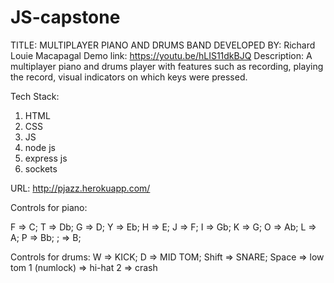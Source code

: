 # JS-capstone

TITLE: MULTIPLAYER PIANO AND DRUMS BAND
DEVELOPED BY: Richard Louie Macapagal
Demo link: https://youtu.be/hLIS11dkBJQ
Description: A multiplayer piano and drums player with features such as recording, playing the record, visual indicators on which keys were pressed. 

Tech Stack:
1. HTML
2. CSS
3. JS
4. node js
5. express js
6. sockets

URL: http://pjazz.herokuapp.com/

Controls for piano:

F => C;
T => Db;
G => D;
Y => Eb;
H => E;
J => F;
I => Gb;
K => G;
O => Ab;
L => A;
P => Bb;
; => B;

Controls for drums:
W => KICK;
D => MID TOM;
Shift => SNARE;
Space => low tom
1 (numlock) => hi-hat
2 => crash


